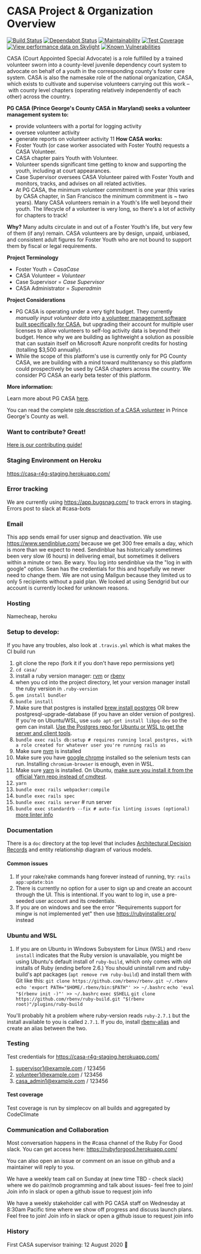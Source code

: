 # CASA Project & Organization Overview
[![Build Status](https://travis-ci.com/rubyforgood/casa.svg?branch=master)](https://travis-ci.com/rubyforgood/casa)
[![Dependabot Status](https://api.dependabot.com/badges/status?host=github&repo=rubyforgood/casa)](https://dependabot.com)
[![Maintainability](https://api.codeclimate.com/v1/badges/24f3bb10db6afac417e2/maintainability)](https://codeclimate.com/github/rubyforgood/casa/maintainability)
[![Test Coverage](https://api.codeclimate.com/v1/badges/24f3bb10db6afac417e2/test_coverage)](https://codeclimate.com/github/rubyforgood/casa/test_coverage)
[![View performance data on Skylight](https://badges.skylight.io/status/tFh7xrs3Qnaf.svg?token=1C-Q7p8jEFlG7t69Yl5DaJwa-ipWI8gLw9wLJf53xmQ)](https://www.skylight.io/app/applications/tFh7xrs3Qnaf)
[![Known Vulnerabilities](https://snyk.io/test/github/rubyforgood/casa/badge.svg)](https://snyk.io/test/github/rubyforgood/casa)

CASA (Court Appointed Special Advocate) is a role fulfilled by a trained volunteer sworn into a county-level juvenile dependency court system to advocate on behalf of a youth in the corresponding county's foster care system. CASA is also the namesake role of the national organization, CASA, which exists to cultivate and supervise volunteers carrying out this work – with county level chapters (operating relatively independently of each other) across the country. 

**PG CASA (Prince George's County CASA in Maryland) seeks a volunteer management system to:**
- provide volunteers with a portal for logging activity
- oversee volunteer activity
- generate reports on volunteer activity
11
**How CASA works:**
- Foster Youth (or case worker associated with Foster Youth) requests a CASA Volunteer.
- CASA chapter pairs Youth with Volunteer.
- Volunteer spends significant time getting to know and supporting the youth, including at court appearances.
- Case Supervisor oversees CASA Volunteer paired with Foster Youth and monitors, tracks, and advises on all related activities.
- At PG CASA, the minimum volunteer commitment is one year (this varies by CASA chapter, in San Francisco the minimum commitment is ~ two years). Many CASA volunteers remain in a Youth's life well beyond their youth. The lifecycle of a volunteer is very long, so there's a lot of activity for chapters to track!

**Why?**
Many adults circulate in and out of a Foster Youth's life, but very few of them (if any) remain. CASA volunteers are by design, unpaid, unbiased, and consistent adult figures for Foster Youth who are not bound to support them by fiscal or legal requirements.

**Project Terminology**
- Foster Youth = _CasaCase_
- CASA Volunteer = _Volunteer_
- Case Supervisor = _Case Supervisor_
- CASA Administrator = _Superadmin_

**Project Considerations**
- PG CASA is operating under a very tight budget. They currently _manually input volunteer data_ into [a volunteer management software built specifically for CASA](http://www.simplyoptima.com/), but upgrading their account for multiple user licenses to allow volunteers to self-log activity data is beyond their budget. Hence why we are building as lightweight a solution as possible that can sustain itself on Microsoft Azure nonprofit credits for hosting (totalling $3,500 annually).
- While the scope of this platform's use is currently only for PG County CASA, we are building with a mind toward multitenancy so this platform could prospectively be used by CASA chapters across the country. We consider PG CASA an early beta tester of this platform.


**More information:**

Learn more about PG CASA [here](https://pgcasa.org/).

You can read the complete [role description of a CASA volunteer](https://pgcasa.org/volunteer-description/) in Prince George's County as well.

### Want to contribute? Great!

[Here is our contributing guide!](./CONTRIBUTING.md)

### Staging Environment on Heroku

https://casa-r4g-staging.herokuapp.com/

### Error tracking

We are currently using https://app.bugsnag.com/ to track errors in staging. Errors post to slack at #casa-bots 

### Email

This app sends email for user signup and deactivation. We use https://www.sendinblue.com/ because we get 300 free emails a day, which is more than we expect to need. 
Sendinblue has historically sometimes been very slow (6 hours) in delivering email, but sometimes it delivers within a minute or two. Be wary.
You log into sendinblue via the "log in with google" option. Sean has the credentials for this and hopefully we never need to change them.
We are not using Mailgun because they limited us to only 5 recipients without a paid plan. We looked at using Sendgrid but our account is currently locked for unknown reasons.

### Hosting

Namecheap, heroku

### Setup to develop:

If you have any troubles, also look at `.travis.yml` which is what makes the CI build run

1. git clone the repo (fork it if you don't have repo permissions yet)
1. `cd casa/`
1. install a ruby version manager: [rvm](https://rvm.io/) or [rbenv](https://github.com/rbenv/rbenv)
1. when you cd into the project directory, let your version manager install the ruby version in `.ruby-version`
1. `gem install bundler`
1. `bundle install`
1. Make sure that postgres is installed [brew install postgres](https://wiki.postgresql.org/wiki/Homebrew) OR brew postgresql-upgrade-database (if you have an older version of postgres). If you're on Ubuntu/WSL, use `sudo apt-get install libpq-dev` so the gem can install. [Use the Postgres repo for Ubuntu or WSL to get the server and client tools](https://www.postgresql.org/download/linux/ubuntu/).
1. `bundle exec rails db:setup # requires running local postgres, with a role created for whatever user you're running rails as`
1. Make sure [nvm](https://github.com/nvm-sh/nvm#installing-and-updating) is installed
1. Make sure you have [google chrome](https://chromedriver.chromium.org/) installed so the selenium tests can run. Installing `chromium-browser` is enough, even in WSL.
1. Make sure [yarn](https://classic.yarnpkg.com/en/docs/instal) is installed. On Ubuntu, [make sure you install it from the official Yarn repo instead of cmdtest](https://classic.yarnpkg.com/en/docs/install/#debian-stable).
1. `yarn`
1. `bundle exec rails webpacker:compile`
1. `bundle exec rails spec`
1. `bundle exec rails server` # run server
1. `bundle exec standardrb --fix # auto-fix linting issues (optional)` [more linter info](https://github.com/testdouble/standard)

### Documentation

There is a `doc` directory at the top level that includes [Architectural Decision Records](http://thinkrelevance.com/blog/2011/11/15/documenting-architecture-decisions) and entity relationship diagram of various models.

#### Common issues

1. If your rake/rake commands hang forever instead of running, try: `rails app:update:bin`
1. There is currently no option for a user to sign up and create an account through the UI. This is intentional. If you want to log in, use a pre-seeded user account and its credentials.
1. If you are on windows and see the error "Requirements support for mingw is not implemented yet" then use https://rubyinstaller.org/ instead

### Ubuntu and WSL
1. If you are on Ubuntu in Windows Subsystem for Linux (WSL) and `rbenv install` indicates that the Ruby version is unavailable, you might be using Ubuntu's default install of `ruby-build`, which only comes with old installs of Ruby (ending before 2.6.) You should uninstall rvm and ruby-build's apt packages (`apt remove rvm ruby-build`) and install them with Git like this:
`git clone https://github.com/rbenv/rbenv.git ~/.rbenv`
`echo 'export PATH="$HOME/.rbenv/bin:$PATH"' >> ~/.bashrc`
`echo 'eval "$(rbenv init -)"' >> ~/.bashrc`
`exec $SHELL`
`git clone https://github.com/rbenv/ruby-build.git "$(rbenv root)"/plugins/ruby-build`

You'll probably hit a problem where ruby-version reads `ruby-2.7.1` but the install available to you is called `2.7.1`. If you do, install [rbenv-alias](https://github.com/tpope/rbenv-aliases) and create an alias between the two.

### Testing

Test credentials for https://casa-r4g-staging.herokuapp.com/

1. supervisor1@example.com / 123456
1. volunteer1@example.com / 123456
1. casa_admin1@example.com / 123456

#### Test coverage
Test coverage is run by simplecov on all builds and aggregated by CodeClimate

### Communication and Collaboration

Most conversation happens in the #casa channel of the Ruby For Good slack. You can get access here: https://rubyforgood.herokuapp.com/

You can also open an issue or comment on an issue on github and a maintainer will reply to you. 

We have a weekly team call on Sunday at (new time TBD - check slack) where we do pair/mob programming and talk about issues- feel free to join! Join info in slack or open a github issue to request join info

We have a weekly stakeholder call with PG CASA staff on Wednesday at 8:30am Pacific time where we show off progress and discuss launch plans. Feel free to join! Join info in slack or open a github issue to request join info

### History 

First CASA supervisor training: 12 August 2020 🎉

